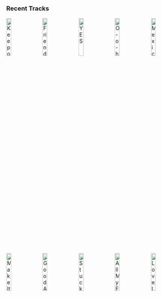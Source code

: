 ### Recent Tracks
[<img src='https://lastfm.freetls.fastly.net/i/u/300x300/cc8e85f49c79246472b1ba20d67c8472.png' width='16%' height='16%' alt='Keep on Loving You'>](https://www.last.fm/music/reo%2bspeedwagon/_/keep%2bon%2bloving%2byou)&nbsp;&nbsp;&nbsp;&nbsp;[<img src='https://lastfm.freetls.fastly.net/i/u/300x300/e51dd4ce70ecb13ce99161f805e50c33.png' width='16%' height='16%' alt='Friends'>](https://www.last.fm/music/sure%2bsure/_/friends)&nbsp;&nbsp;&nbsp;&nbsp;[<img src='https://lastfm.freetls.fastly.net/i/u/300x300/9da0bb0bc43a102996e84058cfc5659e.png' width='16%' height='16%' alt='YES'>](https://www.last.fm/music/ben%2b%2526%2btan/_/yes)&nbsp;&nbsp;&nbsp;&nbsp;[<img src='https://lastfm.freetls.fastly.net/i/u/300x300/3264d295c7ec5e9e940ae229c62be68b.png' width='16%' height='16%' alt='O-o-h Child'>](https://www.last.fm/music/the%2bfive%2bstairsteps/_/o-o-h%2bchild)&nbsp;&nbsp;&nbsp;&nbsp;[<img src='https://lastfm.freetls.fastly.net/i/u/300x300/b1f96573145029a3490440a7e3b94743.png' width='16%' height='16%' alt='Mexico'>](https://www.last.fm/music/husbands/_/mexico)&nbsp;&nbsp;&nbsp;&nbsp;<br>[<img src='https://lastfm.freetls.fastly.net/i/u/300x300/a6ddbf4d62f1385a9aefc20c1a49556e.png' width='16%' height='16%' alt='Make It Wit Chu'>](https://www.last.fm/music/queens%2bof%2bthe%2bstone%2bage/_/make%2bit%2bwit%2bchu)&nbsp;&nbsp;&nbsp;&nbsp;[<img src='https://lastfm.freetls.fastly.net/i/u/300x300/87a30eb6807814daad56c5f56c2971cd.png' width='16%' height='16%' alt='Good As Gold'>](https://www.last.fm/music/moon%2btaxi/_/good%2bas%2bgold)&nbsp;&nbsp;&nbsp;&nbsp;[<img src='https://lastfm.freetls.fastly.net/i/u/300x300/017560fef2a9378a128df7362dcf5d63.png' width='16%' height='16%' alt='Stuck On You'>](https://www.last.fm/music/rac/_/stuck%2bon%2byou)&nbsp;&nbsp;&nbsp;&nbsp;[<img src='https://lastfm.freetls.fastly.net/i/u/300x300/1b57eaca10c20599af4ce04412c04948.png' width='16%' height='16%' alt='All My Friends'>](https://www.last.fm/music/madeon/_/all%2bmy%2bfriends)&nbsp;&nbsp;&nbsp;&nbsp;[<img src='https://lastfm.freetls.fastly.net/i/u/300x300/0fc2c68f0be8952da40ad971a1ed5275.png' width='16%' height='16%' alt='Love Like That'>](https://www.last.fm/music/lauv/_/love%2blike%2bthat)&nbsp;&nbsp;&nbsp;&nbsp;<br>